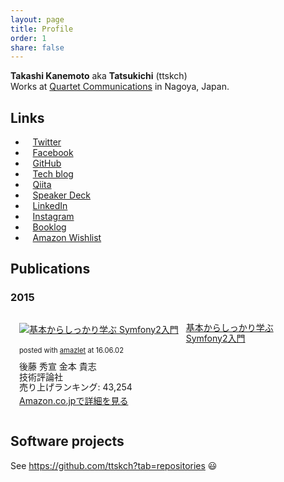 ```yaml
---
layout: page
title: Profile
order: 1
share: false
---
```


**Takashi Kanemoto** aka **Tatsukichi** (ttskch)  
Works at [Quartet Communications](https://quartet-communications.com/) in Nagoya, Japan.

## Links

<ul class="fa-ul">
    <li><i class="fa fa-fw fa-twitter"></i>&nbsp; &nbsp;<a href="https://twitter.com/ttskch">Twitter</a></li>
    <li><i class="fa fa-fw fa-facebook"></i>&nbsp; &nbsp;<a href="https://www.facebook.com/ttskch">Facebook</a></li>
    <li><i class="fa fa-fw fa-github"></i>&nbsp; &nbsp;<a href="https://github.com/ttskch">GitHub</a></li>
    <li><i class="fa fa-fw fa-code"></i>&nbsp; &nbsp;<a href="http://tech.quartetcom.co.jp">Tech blog</a></li>
    <li><i class="fa fa-fw fa-smile-o"></i>&nbsp; &nbsp;<a href="http://qiita.com/ttskch">Qiita</a></li>
    <li><i class="fa fa-fw fa-picture-o"></i>&nbsp; &nbsp;<a href="https://speakerdeck.com/ttskch">Speaker Deck</a></li>
    <li><i class="fa fa-fw fa-linkedin"></i>&nbsp; &nbsp;<a href="https://www.linkedin.com/in/ttskch">LinkedIn</a></li>
    <li><i class="fa fa-fw fa-instagram"></i>&nbsp; &nbsp;<a href="https://instagram.com/ttskch">Instagram</a></li>
    <li><i class="fa fa-fw fa-book"></i>&nbsp; &nbsp;<a href="http://booklog.jp/users/ttskch">Booklog</a></li>
    <li><i class="fa fa-fw fa-amazon"></i>&nbsp; &nbsp;<a href="http://www.amazon.co.jp/registry/wishlist/O4B5ZRU2EXQV">Amazon Wishlist</a></li>
</ul>

## Publications

### 2015

<div class="bgcolor" style="padding: 1em;">
<div class="amazlet-box" style="margin-bottom:0px;"><div class="amazlet-image" style="float:left;margin:0px 12px 1px 0px;"><a href="http://www.amazon.co.jp/exec/obidos/ASIN/4774178039/ttskch-22/ref=nosim/" name="amazletlink" target="_blank"><img src="http://ecx.images-amazon.com/images/I/51SDM5KsoRL._SL160_.jpg" alt="基本からしっかり学ぶ Symfony2入門" style="border: none;" /></a></div><div class="amazlet-info" style="line-height:120%; margin-bottom: 10px"><div class="amazlet-name" style="margin-bottom:10px;line-height:120%"><a href="http://www.amazon.co.jp/exec/obidos/ASIN/4774178039/ttskch-22/ref=nosim/" name="amazletlink" target="_blank">基本からしっかり学ぶ Symfony2入門</a><div class="amazlet-powered-date" style="font-size:80%;margin-top:5px;line-height:120%">posted with <a href="http://www.amazlet.com/" title="amazlet" target="_blank">amazlet</a> at 16.06.02</div></div><div class="amazlet-detail">後藤 秀宣 金本 貴志 <br />技術評論社 <br />売り上げランキング: 43,254<br /></div><div class="amazlet-sub-info" style="float: left;"><div class="amazlet-link" style="margin-top: 5px"><a href="http://www.amazon.co.jp/exec/obidos/ASIN/4774178039/ttskch-22/ref=nosim/" name="amazletlink" target="_blank">Amazon.co.jpで詳細を見る</a></div></div></div><div class="amazlet-footer" style="clear: left"></div></div>
</div>


## Software projects

See <https://github.com/ttskch?tab=repositories> :smiley:
